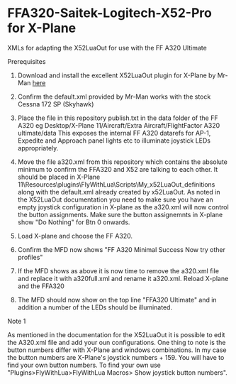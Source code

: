 # FFA320-Saitek-Logitech-X52-Pro for X-Plane
XMLs for adapting the X52LuaOut for use with the FF A320 Ultimate

Prerequisites

1. Download and install the excellent X52LuaOut plugin for X-Plane by Mr-Man [here](https://forums.x-plane.org/index.php?/files/file/35304-x52luaout-winmaclin/&tab=comments&page=11)

2. Confirm the default.xml provided by Mr-Man works with the stock Cessna 172 SP (Skyhawk)

3. Place the file in this repository publish.txt in the data folder of the FF A320 eg 
Desktop/X-Plane 11/Aircraft/Extra Aircraft/FlightFactor A320 ultimate/data
This exposes the internal FF A320 datarefs for AP-1, Expedite and Approach panel lights etc to illuminate joystick LEDs appropriately.

4. Move the file a320.xml from this repository which contains the absolute minimum to confirm the FFA320 and X52 are talking to each other. It should be placed in X-Plane 11\Resources\plugins\FlyWithLua\Scripts\My_x52LuaOut_definitions along with the default.xml already created by x52LuaOut. As noted in the X52LuaOut documentation you need to make sure you have an empty joystick configuration in X-plane as the a320.xml will now control the button assignments. Make sure the button assignemnts in X-plane show "Do Nothing" for Btn 0 onwards.

5. Load X-plane and choose the FF A320.

6. Confirm the MFD now shows 
"FF A320 Minimal 
Success Now try
other profiles"

7. If the MFD shows as above it is now time to remove the a320.xml file and replace it with a320full.xml and rename it a320.xml. Reload X-plane and the FFA320

8. The MFD should now show on the top line "FFA320 Ultimate" and in addition a number of the LEDs should be illuminated.


Note 1 

As mentioned in the documentation for the X52LuaOut it is possible to edit the A320.xml file and add your oun configurations.
One thing to note is the button numbers differ with X-Plane and windows combinations. In my case the button numbers are X-Plane's joystick numbers + 159. You will have to find your own button numbers. To find your own use "Plugins>FlyWithLua>FlyWithLua Macros> Show joystick button numbers".







